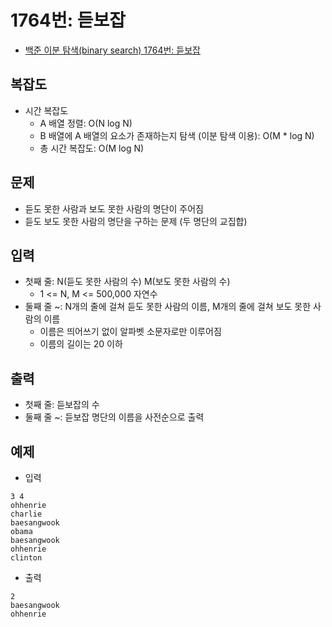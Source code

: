 # 1764번: 듣보잡
- [백준 이분 탐색(binary search) 1764번: 듣보잡](https://www.acmicpc.net/problem/1764)

## 복잡도
- 시간 복잡도
  - A 배열 정렬: O(N log N)
  - B 배열에 A 배열의 요소가 존재하는지 탐색 (이분 탐색 이용): O(M * log N)
  - 총 시간 복잡도: O(M log N)

## 문제
- 듣도 못한 사람과 보도 못한 사람의 명단이 주어짐
- 듣도 보도 못한 사람의 명단을 구하는 문제 (두 명단의 교집합)

## 입력
- 첫째 줄: N(듣도 못한 사람의 수) M(보도 못한 사람의 수)
  - 1 <= N, M <= 500,000 자연수
- 둘째 줄 ~: N개의 줄에 걸쳐 듣도 못한 사람의 이름, M개의 줄에 걸쳐 보도 못한 사람의 이름
  - 이름은 띄어쓰기 없이 알파벳 소문자로만 이루어짐
  - 이름의 길이는 20 이하

## 출력
- 첫째 줄: 듣보잡의 수
- 둘째 줄 ~: 듣보잡 명단의 이름을 사전순으로 출력

## 예제
- 입력
```text
3 4
ohhenrie
charlie
baesangwook
obama
baesangwook
ohhenrie
clinton
```
- 출력
```text
2
baesangwook
ohhenrie
```
